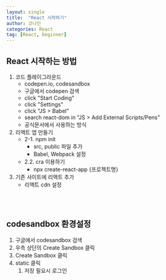```yaml
---
layout: single
title:  "React 시작하기"
author: 코나인
categories: React
tag: [React, beginner]
---
```


## React 시작하는 방법
1. 코드 플레이그라운드
    - codepen.io, codesandbox
    - 구글에서 codepen 검색
    - click "Start Coding"
    - click "Settings"
    - click "JS > Babel"
    - search react-dom in "JS > Add External Scripts/Pens"
    - 공식문서에서 사용하는 방식
1. 리액트 앱 만들기
    - 2-1. npm init
      - src, public 파일 추가
      - Babel, Webpack 설정
    - 2.2. cra 이용하기
      - npx create-react-app {프로젝트명}
1. 기존 사이트에 리액트 추가
    - 리액트 cdn 설정

<br />
<br />



## codesandbox 환경설정

1. 구글에서 codesandbox 검색
1. 우측 상단의 Create Sandbox 클릭
1. Create Sandbox 클릭
1. static 클릭
    1. 저장 필요시 로그인

